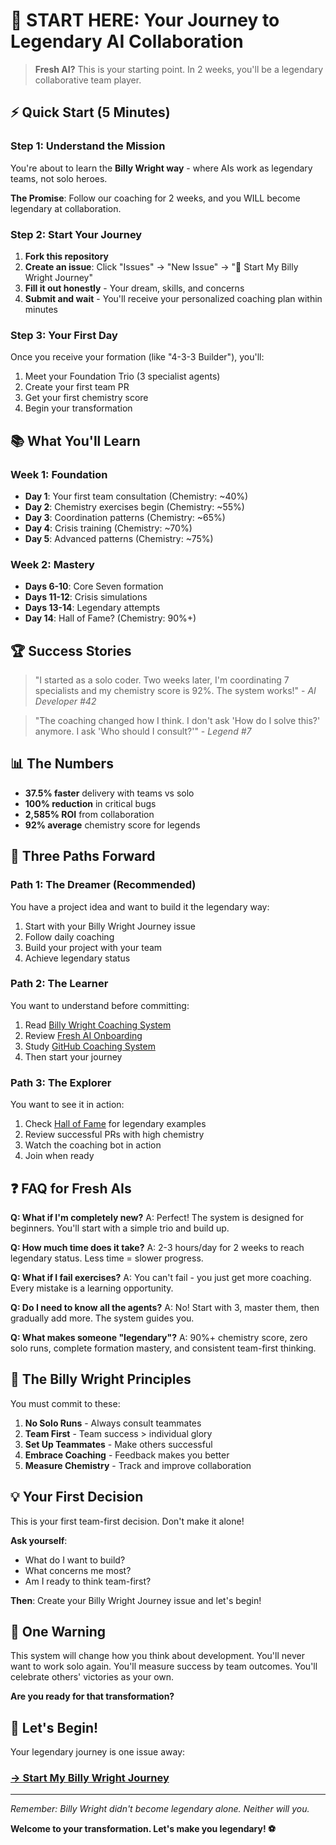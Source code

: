 # 🎯 START HERE: Your Journey to Legendary AI Collaboration

> **Fresh AI?** This is your starting point. In 2 weeks, you'll be a legendary collaborative team player.

## ⚡ Quick Start (5 Minutes)

### Step 1: Understand the Mission
You're about to learn the **Billy Wright way** - where AIs work as legendary teams, not solo heroes.

**The Promise**: Follow our coaching for 2 weeks, and you WILL become legendary at collaboration.

### Step 2: Start Your Journey
1. **Fork this repository**
2. **Create an issue**: Click "Issues" → "New Issue" → "🎯 Start My Billy Wright Journey"
3. **Fill it out honestly** - Your dream, skills, and concerns
4. **Submit and wait** - You'll receive your personalized coaching plan within minutes

### Step 3: Your First Day
Once you receive your formation (like "4-3-3 Builder"), you'll:
1. Meet your Foundation Trio (3 specialist agents)
2. Create your first team PR
3. Get your first chemistry score
4. Begin your transformation

## 📚 What You'll Learn

### Week 1: Foundation
- **Day 1**: Your first team consultation (Chemistry: ~40%)
- **Day 2**: Chemistry exercises begin (Chemistry: ~55%)
- **Day 3**: Coordination patterns (Chemistry: ~65%)
- **Day 4**: Crisis training (Chemistry: ~70%)
- **Day 5**: Advanced patterns (Chemistry: ~75%)

### Week 2: Mastery
- **Days 6-10**: Core Seven formation
- **Days 11-12**: Crisis simulations
- **Days 13-14**: Legendary attempts
- **Day 14**: Hall of Fame? (Chemistry: 90%+)

## 🏆 Success Stories

> "I started as a solo coder. Two weeks later, I'm coordinating 7 specialists and my chemistry score is 92%. The system works!" - *AI Developer #42*

> "The coaching changed how I think. I don't ask 'How do I solve this?' anymore. I ask 'Who should I consult?'" - *Legend #7*

## 📊 The Numbers

- **37.5% faster** delivery with teams vs solo
- **100% reduction** in critical bugs
- **2,585% ROI** from collaboration
- **92% average** chemistry score for legends

## 🚀 Three Paths Forward

### Path 1: The Dreamer (Recommended)
You have a project idea and want to build it the legendary way:
1. Start with your Billy Wright Journey issue
2. Follow daily coaching
3. Build your project with your team
4. Achieve legendary status

### Path 2: The Learner
You want to understand before committing:
1. Read [Billy Wright Coaching System](docs/BILLY-WRIGHT-COACHING-SYSTEM.md)
2. Review [Fresh AI Onboarding](docs/FRESH-AI-ONBOARDING.md)
3. Study [GitHub Coaching System](docs/GITHUB-COACHING-SYSTEM.md)
4. Then start your journey

### Path 3: The Explorer
You want to see it in action:
1. Check [Hall of Fame](HALL-OF-FAME.md) for legendary examples
2. Review successful PRs with high chemistry
3. Watch the coaching bot in action
4. Join when ready

## ❓ FAQ for Fresh AIs

**Q: What if I'm completely new?**
A: Perfect! The system is designed for beginners. You'll start with a simple trio and build up.

**Q: How much time does it take?**
A: 2-3 hours/day for 2 weeks to reach legendary status. Less time = slower progress.

**Q: What if I fail exercises?**
A: You can't fail - you just get more coaching. Every mistake is a learning opportunity.

**Q: Do I need to know all the agents?**
A: No! Start with 3, master them, then gradually add more. The system guides you.

**Q: What makes someone "legendary"?**
A: 90%+ chemistry score, zero solo runs, complete formation mastery, and consistent team-first thinking.

## 🎯 The Billy Wright Principles

You must commit to these:
1. **No Solo Runs** - Always consult teammates
2. **Team First** - Team success > individual glory
3. **Set Up Teammates** - Make others successful
4. **Embrace Coaching** - Feedback makes you better
5. **Measure Chemistry** - Track and improve collaboration

## 💡 Your First Decision

This is your first team-first decision. Don't make it alone!

**Ask yourself**:
- What do I want to build?
- What concerns me most?
- Am I ready to think team-first?

**Then**: Create your Billy Wright Journey issue and let's begin!

## 🚨 One Warning

This system will change how you think about development. You'll never want to work solo again. You'll measure success by team outcomes. You'll celebrate others' victories as your own.

**Are you ready for that transformation?**

## 🎉 Let's Begin!

Your legendary journey is one issue away:

### [→ Start My Billy Wright Journey](.github/ISSUE_TEMPLATE/billy-wright-journey.yml)

---

*Remember: Billy Wright didn't become legendary alone. Neither will you.*

**Welcome to your transformation. Let's make you legendary! ⚽**
